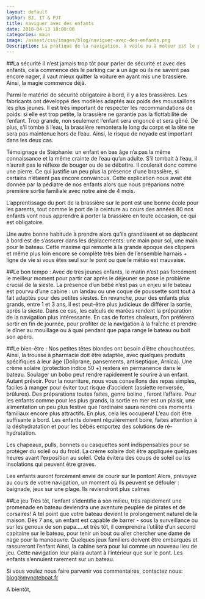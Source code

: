 ```yaml
---
layout: default
author: BJ, IT & PJT
title: naviguer avec des enfants
date: 2018-04-13 18:00:00
categories: main
image: /assest/css/images/blog/naviguer-avec-des-enfants.png
Description: La pratique de la navigation, à voile ou à moteur est le plus beau des loisirs.  Naviguer avec ses enfants est d’autant plus réjouissant pour une mère ou un père quand cela se passe bien.  Ceci est d’autant plus vrai si vous prêterz attention à quelques points spécifiques à cette catégorie de passager.  Y penser sera une garantie de réussite pour vous..
---
```

##La sécurité 
Il n’est jamais trop tôt pour parler de sécurité et avec des enfants, cela commence dés le parking car à un âge où ils ne savent pas encore nager, il vaut mieux quitter la voiture en ayant mis une brassière. Ainsi, la magie commence déjà.

Parmi le matériel de sécurité obligatoire à bord, il y a les brassières.  Les fabricants ont développé des modèles adaptés aux poids des moussaillons les plus jeunes.  Il est très important de respecter les recommandations de poids: si elle est trop petite, la brassière ne garantie pas la flottabilité de l’enfant. Trop grande, non seulement l’enfant sera engoncé et  sera gêné. De plus, s’il tombe à l’eau, la brassière remontera le long du corps et la tête ne sera pas maintenue hors de l’eau.  Ainsi, le risque  de noyade est  important dans les deux cas.

Témoignage de Stéphanie: un enfant en bas âge n’a pas la même connaissance et la même crainte de l’eau qu’un adulte.  S’il tombait à l’eau, il n’aurait pas le réflexe de bouger ou de se débattre. Il coulerait donc comme une pierre.  Ce qui justifie un peu plus la présence d’une brassière, si certains n’étaient pas encore convaincus. Cette explication nous avait été donnée par la pédiatre de nos enfants alors que nous préparions notre première sortie familiale avec notre ainé de 4 mois.

L’apprentissage du port de la brassière sur le pont est une bonne école pour les parents, tout comme le port de la ceinture au cours des années 80 nos enfants vont nous apprendre à porter la brassière en toute occasion, ce qui est obligatoire.

Une autre bonne habitude à prendre alors qu’ils grandissent et se déplacent à bord est de s’assurer dans les déplacements: une main pour soi, une main pour le bateau.  Cette maxime qui remonte à la grande époque des clippers et même plus loin encore se complète très bien de l’ensemble harnais + ligne de vie si vous êtes seul sur le pont ou que le météo est mauvaise.  


##Le bon tempo : 
Avec de très jeunes enfants, le matin n’est pas forcément le meilleur moment pour partir car après le déjeuner se pose le problème crucial de la sieste. La présence d’un bébé n’est pas un enjeu si le bateau est pourvu d’une cabine : un landau ou une coque de poussette sont tout à fait adaptés pour des petites siestes. 
En revanche, pour des enfants plus grands, entre 1 et 3 ans, il est peut-être plus judicieux de différer la sortie, après la sieste. Dans ce cas, les calculs de marées rendent la préparation de la navigation plus intéressante. En cas de fortes chaleurs, l’on préférera sortir en fin de journée, pour profiter de la navigation à la fraîche et prendre le dîner au mouillage ou à quai pendant que papa range le bateau ou boit son apéro. 

##Le bien-être : 
Nos petites têtes blondes ont besoin d’être chouchoutées. Ainsi, la trousse à pharmacie doit être adaptée, avec quelques produits spécifiques à leur âge (Doliprane, pansements, antiseptique, Arnica). Une crème solaire (protection indice 50 +) restera en permanence dans le bateau. Soulager un bobo peut rendre rapidement le sourire à un enfant. Autant prévoir. 
Pour la nourriture, nous vous conseillons des repas simples, faciles à manger pour éviter tout risque d’accident (assiette renversée, brûlures). Des préparations toutes faites, genre bolino , feront l’affaire. Pour les enfants comme pour les plus grands, la sortie en mer est un plaisir, une alimentation un peu plus festive que l’ordinaire saura rendre ces moments familiaux encore plus attractifs. En plus, cela les occupera! 
L’eau doit être suffisante à bord. Les enfants doivent régulièrement boire, faites attention à la déshydratation et pour les bébés emportez des solutions de ré-hydratation. 

Les chapeaux, pulls, bonnets ou casquettes sont indispensables pour se protéger du soleil ou du froid. La crème solaire doit être appliquée quelques heures avant l’exposition au soleil. Cela évitera des coups de soleil ou les insolations qui peuvent être graves.

Les enfants auront forcément envie de courir sur le ponton! Alors, prévoyez au cours de votre navigation, un moment où ils peuvent se défouler : baignade, jeux sur une plage. Ils reviendront plus calmes 

##Le jeu 
Très tôt, l’enfant s’identifie à son milieu, très rapidement une promenade en bateau deviendra une aventure peuplée de pirates et de corsaires!  A tel point que votre bateau devient le prolongement naturel de la maison.  Dès 7 ans, un enfant est capable de barrer - sous la surveillance ou sur les genoux de son papa…..et très tôt, il comprendra l’utilité d’un second capitaine sur le bateau, pour tenir un bout ou aller chercher une dame de nage pour la manoeuvre. 
Quelques jeux familiers doivent être embarqués et rassureront l’enfant  Ainsi, la cabine sera pour lui comme un nouveau lieu de jeu. Cette navigation leur plaira autant à l’intérieur que sur le pont. Les enfants s’ennuient rarement sur un bateau.

Si vous voulez nous faire parvenir vos commentaires, contactez nous: [blog@mynoteboat.fr](mailto:blog@mynoteboat.fr)

A bientôt,